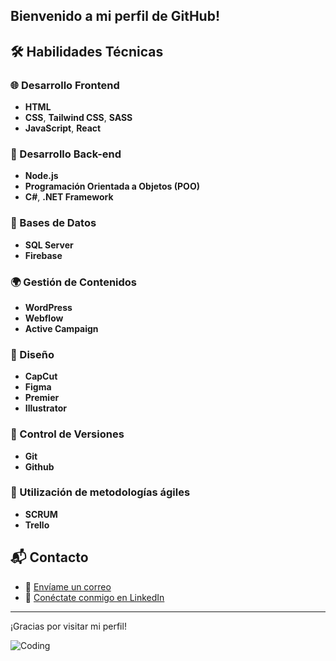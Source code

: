 ## Bienvenido a mi perfil de GitHub!

## 🛠️ Habilidades Técnicas

### 🌐 Desarrollo Frontend
- **HTML**
- **CSS**, **Tailwind CSS**, **SASS**
- **JavaScript**, **React**

### 🔨 Desarrollo Back-end
- **Node.js**
- **Programación Orientada a Objetos (POO)**
- **C#**, **.NET Framework**

### 💾 Bases de Datos
- **SQL Server**
- **Firebase**

### 🌍 Gestión de Contenidos
- **WordPress**
- **Webflow**
- **Active Campaign**

### 🎨 Diseño
- **CapCut**
- **Figma**
- **Premier**
- **Illustrator**

### 🔄 Control de Versiones
- **Git**
- **Github**

### 🚀 Utilización de metodologías ágiles
- **SCRUM**
- **Trello**

## 📬 Contacto

- 📧 [Envíame un correo](mailto:gastonibanezcv@gmail.com)
- 🔗 [Conéctate conmigo en LinkedIn](https://www.linkedin.com/in/gastonibanezdev/)

---

¡Gracias por visitar mi perfil!

![Coding](https://i.giphy.com/xx0JzzsBXzcMK542tx.webp)
